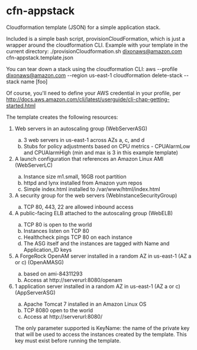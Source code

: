 # cfn-appstack
Cloudformation template (JSON) for a simple application stack.

Included is a simple bash script, provisionCloudFormation, which is just a wrapper around the cloudformation CLI.
Example with your template in the current directory:
    ./provisionCloudformation.sh dixonaws@amazon.com cfn-appstack.template.json

You can tear down a stack using the cloudformation CLI:
    aws --profile dixonaws@amazon.com --region us-east-1 cloudformation delete-stack --stack name [foo]

Of course, you'll need to define your AWS credential in your profile, per http://docs.aws.amazon.com/cli/latest/userguide/cli-chap-getting-started.html

The template creates the following resources:
<ol type="1">
<li>Web servers in an autoscaling group (WebServerASG)</li>
  <ol type="a">
  <li>3 web servers in us-east-1 across AZs a, c, and d</li>
  <li>Stubs for policy adjustments based on CPU metrics - CPUAlarmLow and CPUAlarmHigh (min and max is 3 in this example template)</li>
  </ol>
<li>A launch configuration that references an Amazon Linux AMI (WebServerLC)</li>
  <ol type="a">
    <li>Instance size m1.small, 16GB root partition</li>
    <li>httpd and lynx installed from Amazon yum repos</li>
    <li>Simple index.html installed to /var/www/html/index.html</li>
    </ol>
<li>A security group for the web servers (WebInstanceSecurityGroup)</li>
<ol type="a">
    <li>TCP 80, 443, 22 are allowed inbound access</li>
    </ol>
<li>A public-facing ELB attached to the autoscaling group (WebELB)</li>
<ol type="a">
    <li>TCP 80 is open to the world</li>
    <li>Instances listen on TCP 80</li>
    <li>Healthcheck pings TCP 80 on each instance</li>
    <li>The ASG itself and the instances are tagged with Name and Application_ID keys</li>
    </ol>
<li>A ForgeRock OpenAM server installed in a random AZ in us-east-1 (AZ a or c) (OpenAMASG)</li>
<ol type="a">
    <li>based on ami-84311293</li>
    <li>Access at http://serverurl:8080/openam</li>
    </ol>
<li>1 application server installed in a random AZ in us-east-1 (AZ a or c) (AppServerASG)</li>
<ol type="a">
<li>Apache Tomcat 7 installed in an Amazon Linux OS</li>
<li>TCP 8080 open to the world</li>
<li>Access at http://serverurl:8080/</li>
    </ol>

The only parameter supported is KeyName: the name of the private key that will be used to access the instances created by the template. This key must exist before running the template.
